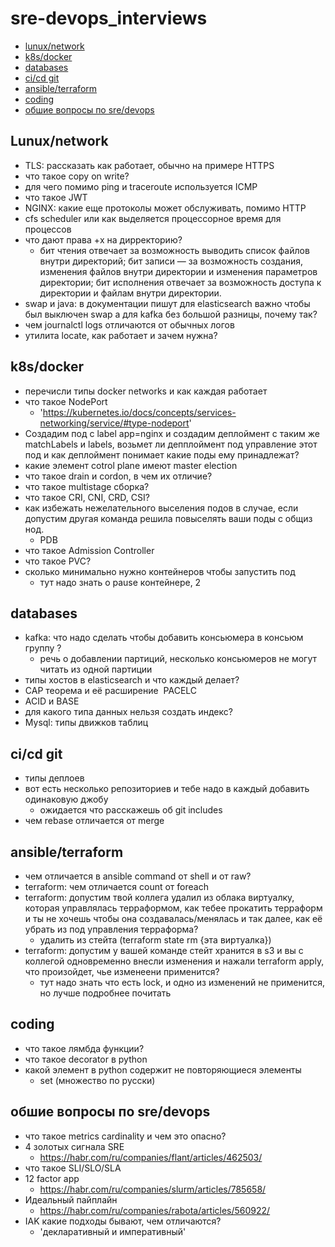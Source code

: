 # sre-devops_interviews
- [lunux/network](#lunuxnetwork)
- [k8s/docker](#k8sdocker)
- [databases](#databases)
- [ci/cd git](#cicd-git)
- [ansible/terraform](#ansibleterraform)
- [coding](#coding)
- [обшие вопросы по sre/devops](#обшие-вопросы-по-sredevops)

## Lunux/network
- TLS: рассказать как работает, обычно на примере HTTPS
- что такое copy on write?
- для чего помимо ping и traceroute используется ICMP
- что такое JWT
- NGINX: какие еще протоколы может обслуживать, помимо HTTP
- cfs scheduler или как выделяется процессорное время для процессов 
- что дают права +x на дирректорию?  
  - бит чтения отвечает за возможность выводить список файлов внутри директорий; бит записи — за возможность создания, изменения файлов внутри директории и изменения параметров директории; бит исполнения отвечает за возможность доступа к директории и файлам внутри директории.
- swap и java: в документации пишут для elasticsearch важно чтобы был выключен swap а для kafka без большой разницы, почему так?
- чем journalctl logs отличаются от обычных логов
- утилита locate, как работает и зачем нужна?
## k8s/docker
- перечисли типы docker networks и как каждая работает
- что такое NodePort 
  - 'https://kubernetes.io/docs/concepts/services-networking/service/#type-nodeport'
- Создадим под с label app=nginx и создадим деплоймент с таким же matchLabels и labels, возьмет ли депплоймент под управление этот под и как деплоймент понимает какие поды ему принадлежат?
- какие элемент cotrol plane имеют master election
- что такое drain и cordon, в чем их отличие?
- что такое multistage сборка?
- что такое CRI, CNI, CRD, CSI?
- как избежать нежелательного выселения подов в случае, если допустим другая команда решила повыселять ваши поды с общиз нод. 
  - PDB
- что такое Admission Controller
- что такое PVC?
- сколько минимально нужно контейнеров чтобы запустить под
  - тут надо знать о pause контейнере, 2
## databases
- kafka: что надо сделать чтобы добавить консьюмера в консьюм группу ?
  - речь о добавлении партиций, несколько консьюмеров не могут читать из одной партиции
- типы хостов в elasticsearch и что каждый делает?
- CAP теорема и её расширение  PACELC
- ACID и BASE
- для какого типа данных нельзя создать индекс?
- Mysql: типы движков таблиц
## ci/cd git
- типы деплоев
- вот есть несколько репозиториев и тебе надо в каждый добавить одинаковую джобу
  - ожидается что расскажешь об git includes 
- чем rebase отличается от merge
## ansible/terraform
- чем отличается в ansible command от shell и от raw?
- terraform: чем отличается count от foreach
- terraform: допустим твой коллега удалил из облака виртуалку, которая управлялась терраформом, как тебее прокатить терраформ и ты не хочешь чтобы она создавалась/менялась и так далее, как её убрать из под управления терраформа?
  - удалить из стейта (terraform state rm {эта виртуалка})
- terraform: допустим у вашей команде стейт хранится в s3 и вы с коллегой одновременно внесли изменения и нажали terraform apply, что произойдет, чье изменеени применится?
  - тут надо знать что есть lock, и одно из изменений не применится, но лучше подробнее почитать
## coding
- что такое лямбда функции?
- что такое decorator в python
- какой элемент в python содержит не повторяющиеся элементы
  - set (множество по русски)
## обшие вопросы по sre/devops
- что такое metrics cardinality и чем это опасно?
- 4 золотых сигнала SRE
  - https://habr.com/ru/companies/flant/articles/462503/
- что такое SLI/SLO/SLA
- 12 factor app 
  - https://habr.com/ru/companies/slurm/articles/785658/
- Идеальный пайплайн 
  - https://habr.com/ru/companies/rabota/articles/560922/
- IAK какие подходы бывают, чем отличаются?
  - 'декларативный и императивный'
